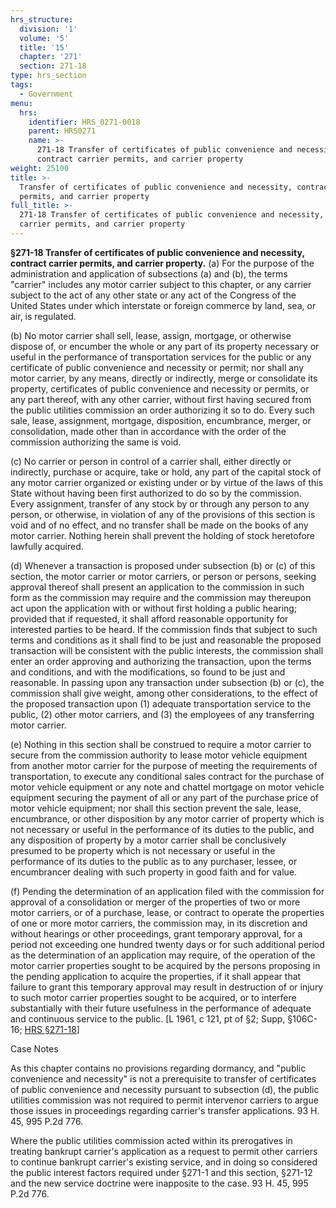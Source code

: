 ```yaml
---
hrs_structure:
  division: '1'
  volume: '5'
  title: '15'
  chapter: '271'
  section: 271-18
type: hrs_section
tags:
  - Government
menu:
  hrs:
    identifier: HRS_0271-0018
    parent: HRS0271
    name: >-
      271-18 Transfer of certificates of public convenience and necessity,
      contract carrier permits, and carrier property
weight: 25100
title: >-
  Transfer of certificates of public convenience and necessity, contract carrier
  permits, and carrier property
full_title: >-
  271-18 Transfer of certificates of public convenience and necessity, contract
  carrier permits, and carrier property
---
```

**§271-18 Transfer of certificates of public convenience and necessity, contract carrier permits, and carrier property.** (a) For the purpose of the administration and application of subsections (a) and (b), the terms "carrier" includes any motor carrier subject to this chapter, or any carrier subject to the act of any other state or any act of the Congress of the United States under which interstate or foreign commerce by land, sea, or air, is regulated.

(b) No motor carrier shall sell, lease, assign, mortgage, or otherwise dispose of, or encumber the whole or any part of its property necessary or useful in the performance of transportation services for the public or any certificate of public convenience and necessity or permit; nor shall any motor carrier, by any means, directly or indirectly, merge or consolidate its property, certificates of public conve­nience and necessity or permits, or any part thereof, with any other carrier, without first having secured from the public utilities commission an order authorizing it so to do. Every such sale, lease, assignment, mortgage, disposition, encumbrance, merger, or consolidation, made other than in accordance with the order of the commission authorizing the same is void.

(c) No carrier or person in control of a carrier shall, either directly or indirectly, purchase or acquire, take or hold, any part of the capital stock of any motor carrier organized or existing under or by virtue of the laws of this State without having been first authorized to do so by the commission. Every assignment, transfer of any stock by or through any person to any person, or otherwise, in violation of any of the provisions of this section is void and of no effect, and no transfer shall be made on the books of any motor carrier. Nothing herein shall prevent the holding of stock heretofore lawfully acquired.

(d) Whenever a transaction is proposed under subsection (b) or (c) of this section, the motor carrier or motor carriers, or person or persons, seeking approval thereof shall present an application to the commission in such form as the commis­sion may require and the commission may thereupon act upon the application with or without first holding a public hearing; provided that if requested, it shall afford reasonable opportunity for interested parties to be heard. If the commission finds that subject to such terms and conditions as it shall find to be just and reasonable the proposed transaction will be consistent with the public interests, the commission shall enter an order approving and authorizing the transaction, upon the terms and conditions, and with the modifications, so found to be just and reasonable. In passing upon any transaction under subsection (b) or (c), the commission shall give weight, among other considerations, to the effect of the proposed transaction upon (1) adequate transportation service to the public, (2) other motor carriers, and (3) the employees of any transferring motor carrier.

(e) Nothing in this section shall be construed to require a motor carrier to secure from the commission authority to lease motor vehicle equipment from another motor carrier for the purpose of meeting the requirements of transportation, to execute any conditional sales contract for the purchase of motor vehicle equipment or any note and chattel mortgage on motor vehicle equipment securing the payment of all or any part of the purchase price of motor vehicle equipment; nor shall this section prevent the sale, lease, encumbrance, or other disposition by any motor carrier of property which is not necessary or useful in the performance of its duties to the public, and any disposition of property by a motor carrier shall be conclusively presumed to be property which is not necessary or useful in the performance of its duties to the public as to any purchaser, lessee, or encumbrancer dealing with such property in good faith and for value.

(f) Pending the determination of an application filed with the commission for approval of a consolidation or merger of the properties of two or more motor carriers, or of a purchase, lease, or contract to operate the properties of one or more motor carriers, the commission may, in its discretion and without hearings or other pro­ceedings, grant temporary approval, for a period not exceeding one hundred twenty days or for such additional period as the determination of an application may require, of the operation of the motor carrier properties sought to be acquired by the persons proposing in the pending application to acquire the properties, if it shall appear that failure to grant this temporary approval may result in destruction of or injury to such motor carrier properties sought to be acquired, or to interfere substantially with their future usefulness in the performance of adequate and continuous service to the public. [L 1961, c 121, pt of §2; Supp, §106C-16; [HRS §271-18](/title-15/chapter-271/section-271-18/)]

Case Notes

As this chapter contains no provisions regarding dormancy, and "public convenience and necessity" is not a prerequisite to transfer of certificates of public convenience and necessity pursuant to subsection (d), the public utilities commission was not required to permit intervenor carriers to argue those issues in proceedings regarding carrier's transfer applications. 93 H. 45, 995 P.2d 776.

Where the public utilities commission acted within its prerogatives in treating bankrupt carrier's application as a request to permit other carriers to continue bankrupt carrier's existing service, and in doing so considered the public interest factors required under §271-1 and this section, §271-12 and the new service doctrine were inapposite to the case. 93 H. 45, 995 P.2d 776.